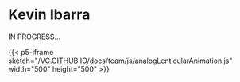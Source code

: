 # Kevin Ibarra

IN PROGRESS...

{{< p5-iframe sketch="/VC.GITHUB.IO/docs/team/js/analogLenticularAnimation.js" width="500" height="500" >}}
